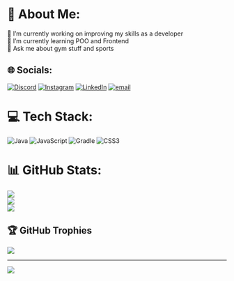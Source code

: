 # 💫 About Me:
🔭 I’m currently working on improving my skills as a developer<br>🌱 I’m currently learning POO and Frontend<br>💬 Ask me about gym stuff and sports


## 🌐 Socials:
[![Discord](https://img.shields.io/badge/Discord-%237289DA.svg?logo=discord&logoColor=white)](https://discord.gg/zaza_06) [![Instagram](https://img.shields.io/badge/Instagram-%23E4405F.svg?logo=Instagram&logoColor=white)](https://instagram.com/isac_lds) [![LinkedIn](https://img.shields.io/badge/LinkedIn-%230077B5.svg?logo=linkedin&logoColor=white)](https://linkedin.com/in/https://www.linkedin.com/in/isac-lehmkuhl-dos-santos-03b7b725a/) [![email](https://img.shields.io/badge/Email-D14836?logo=gmail&logoColor=white)](mailto:isacldossan@gmail.com) 

# 💻 Tech Stack:
![Java](https://img.shields.io/badge/java-%23ED8B00.svg?style=for-the-badge&logo=openjdk&logoColor=white) ![JavaScript](https://img.shields.io/badge/javascript-%23323330.svg?style=for-the-badge&logo=javascript&logoColor=%23F7DF1E) ![Gradle](https://img.shields.io/badge/Gradle-02303A.svg?style=for-the-badge&logo=Gradle&logoColor=white) ![CSS3](https://img.shields.io/badge/css3-%231572B6.svg?style=for-the-badge&logo=css3&logoColor=white)
# 📊 GitHub Stats:
![](https://github-readme-stats.vercel.app/api?username=isaclds&theme=gotham&hide_border=true&include_all_commits=true&count_private=true)<br/>
![](https://nirzak-streak-stats.vercel.app/?user=isaclds&theme=gotham&hide_border=true)<br/>
![](https://github-readme-stats.vercel.app/api/top-langs/?username=isaclds&theme=gotham&hide_border=true&include_all_commits=true&count_private=true&layout=compact)

## 🏆 GitHub Trophies
![](https://github-profile-trophy.vercel.app/?username=isaclds&theme=gotham&no-frame=false&no-bg=false&margin-w=4)

---
[![](https://visitcount.itsvg.in/api?id=isaclds&icon=0&color=0)](https://visitcount.itsvg.in)

<!-- Proudly created with GPRM ( https://gprm.itsvg.in ) -->
